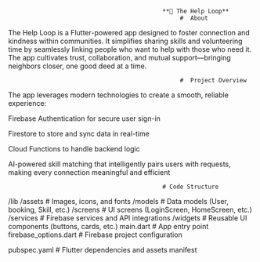                                                 **🤝 The Help Loop**
                                                     #  About
The Help Loop is a Flutter-powered app designed to foster connection and kindness within communities. It simplifies sharing skills and volunteering time by seamlessly linking people who want to help with those who need it. The app cultivates trust, collaboration, and mutual support—bringing neighbors closer, one good deed at a time.

                                                     #  Project Overview
The app leverages modern technologies to create a smooth, reliable experience:

Firebase Authentication for secure user sign-in

Firestore to store and sync data in real-time

Cloud Functions to handle backend logic

AI-powered skill matching that intelligently pairs users with requests, making every connection meaningful and efficient

                                                # Code Structure

/lib
  /assets          # Images, icons, and fonts 
  /models          # Data models (User, booking, Skill, etc.)
  /screens         # UI screens (LoginScreen, HomeScreen, etc.)
  /services        # Firebase services and API integrations
  /widgets         # Reusable UI components (buttons, cards, etc.)
  main.dart        # App entry point
  firebase_options.dart  # Firebase project configuration

pubspec.yaml        # Flutter dependencies and assets manifest

